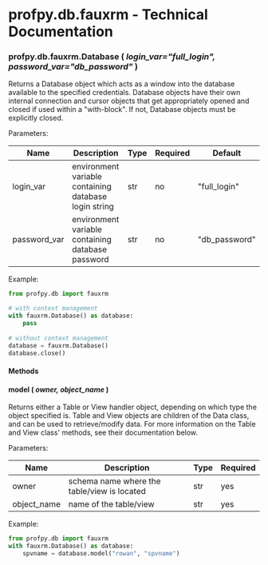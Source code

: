 # profpy.db.fauxrm - Technical Documentation

### profpy.db.fauxrm.Database ( *login_var="full_login", password_var="db_password"* )
Returns a Database object which acts as a window into the database available to the specified credentials. Database
objects have their own internal connection and cursor objects that get appropriately opened and closed if used 
within a "with-block". If not, Database objects must be explicitly closed.

Parameters:

| Name         | Description                                           | Type | Required | Default       |
|--------------|-------------------------------------------------------|------|----------|---------------|
| login_var    | environment variable containing database login string | str  | no       | "full_login"  |
| password_var | environment variable containing database password     | str  | no       | "db_password" |

Example:

```python
from profpy.db import fauxrm

# with context management
with fauxrm.Database() as database:
    pass
    
# without context management
database = fauxrm.Database()
database.close()
```


#### Methods
#### model ( *owner, object_name* )
Returns either a Table or View handler object, depending on which type the object specified is. Table and View objects
are children of the Data class, and can be used to retrieve/modify data. For more information on the Table and View 
class' methods, see their documentation below.

Parameters:

| Name        | Description                                 | Type | Required |
|-------------|---------------------------------------------|------|----------|
| owner       | schema name where the table/view is located | str  | yes      |
| object_name | name of the table/view                      | str  | yes      |

Example:
```python
from profpy.db import fauxrm
with fauxrm.Database() as database:
    spvname = database.model("rowan", "spvname")
```